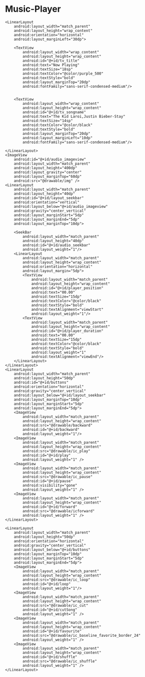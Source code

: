 # Music-Player

<?xml version="1.0" encoding="utf-8"?>
<RelativeLayout
    xmlns:android="http://schemas.android.com/apk/res/android"
    xmlns:app="http://schemas.android.com/apk/res-auto"
    xmlns:tools="http://schemas.android.com/tools"
    android:layout_width="match_parent"
    android:layout_height="match_parent"
    tools:context=".MainActivity"
    android:background="@drawable/icon4">


    <LinearLayout
        android:layout_width="match_parent"
        android:layout_height="wrap_content"
        android:orientation="horizontal"
        android:layout_marginLeft="30dp">

        <TextView
            android:layout_width="wrap_content"
            android:layout_height="wrap_content"
            android:id="@+id/tv_title"
            android:text="Now Playing"
            android:textSize="18sp"
            android:textColor="@color/purple_500"
            android:textStyle="bold"
            android:layout_marginTop="20dp"
            android:fontFamily="sans-serif-condensed-medium"/>


        <TextView
            android:layout_width="wrap_content"
            android:layout_height="wrap_content"
            android:id="@+id/tv_songname"
            android:text="The Kid Laroi,Justin Bieber-Stay"
            android:textSize="14sp"
            android:textColor="@color/black"
            android:textStyle="bold"
            android:layout_marginTop="20dp"
            android:layout_marginLeft="10dp"
            android:fontFamily="sans-serif-condensed-medium"/>

    </LinearLayout>
    <ImageView
        android:id="@+id/audio_imageview"
        android:layout_width="match_parent"
        android:layout_height="400dp"
        android:layout_gravity="center"
        android:layout_marginTop="60dp"
        android:src="@drawable/img" />
    <LinearLayout
        android:layout_width="match_parent"
        android:layout_height="40dp"
        android:id="@+id/layout_seekbar"
        android:orientation="vertical"
        android:layout_below="@+id/audio_imageview"
        android:gravity="center_vertical"
        android:layout_marginStart="5dp"
        android:layout_marginEnd="5dp"
        android:layout_marginTop="10dp">

        <SeekBar
            android:layout_width="match_parent"
            android:layout_height="40dp"
            android:id="@+id/audio_seekbar"
            android:layout_weight="1"/>
        <LinearLayout
            android:layout_width="match_parent"
            android:layout_height="wrap_content"
            android:orientation="horizontal"
            android:layout_margin="5dp">
            <TextView
                android:layout_width="match_parent"
                android:layout_height="wrap_content"
                android:id="@+id/player_position"
                android:text="00.00"
                android:textSize="15dp"
                android:textColor="@color/black"
                android:textStyle="bold"
                android:textAlignment="viewStart"
                android:layout_weight="1"/>
            <TextView
                android:layout_width="match_parent"
                android:layout_height="wrap_content"
                android:id="@+id/player_duration"
                android:text="00.00"
                android:textSize="15dp"
                android:textColor="@color/black"
                android:textStyle="bold"
                android:layout_weight="1"
                android:textAlignment="viewEnd"/>
        </LinearLayout>
    </LinearLayout>
    <LinearLayout
        android:layout_width="match_parent"
        android:layout_height="50dp"
        android:id="@+id/buttons"
        android:orientation="horizontal"
        android:gravity="center_vertical"
        android:layout_below="@+id/layout_seekbar"
        android:layout_marginTop="10dp"
        android:layout_marginStart="5dp"
        android:layout_marginEnd="5dp">
        <ImageView
            android:layout_width="match_parent"
            android:layout_height="wrap_content"
            android:src="@drawable/backward"
            android:id="@+id/backward"
            android:layout_weight="1"/>
        <ImageView
            android:layout_width="match_parent"
            android:layout_height="wrap_content"
            android:src="@drawable/ic_play"
            android:id="@+id/play"
            android:layout_weight="1" />
        <ImageView
            android:layout_width="match_parent"
            android:layout_height="wrap_content"
            android:src="@drawable/ic_pause"
            android:id="@+id/pause"
            android:visibility="gone"
            android:layout_weight="1" />
        <ImageView
            android:layout_width="match_parent"
            android:layout_height="wrap_content"
            android:id="@+id/forward"
            android:src="@drawable/icforward"
            android:layout_weight="1" />
    </LinearLayout>

    <LinearLayout
        android:layout_width="match_parent"
        android:layout_height="50dp"
        android:orientation="horizontal"
        android:gravity="center_vertical"
        android:layout_below="@+id/buttons"
        android:layout_marginTop="10dp"
        android:layout_marginStart="5dp"
        android:layout_marginEnd="5dp">
        <ImageView
            android:layout_width="match_parent"
            android:layout_height="wrap_content"
            android:src="@drawable/ic_loop"
            android:id="@+id/loop"
            android:layout_weight="1"/>
        <ImageView
            android:layout_width="match_parent"
            android:layout_height="wrap_content"
            android:src="@drawable/ic_cut"
            android:id="@+id/cutSong"
            android:layout_weight="1" />
        <ImageView
            android:layout_width="match_parent"
            android:layout_height="wrap_content"
            android:id="@+id/favourite"
            android:src="@drawable/ic_baseline_favorite_border_24"
            android:layout_weight="1" />
        <ImageView
            android:layout_width="match_parent"
            android:layout_height="wrap_content"
            android:id="@+id/shuffle"
            android:src="@drawable/ic_shuffle"
            android:layout_weight="1" />
    </LinearLayout>
</RelativeLayout>
